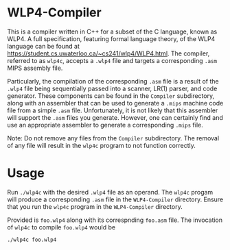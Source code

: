 # WLP4-Compiler

This is a compiler written in C++ for a subset of the C language, known as WLP4. A full specification, featuring formal language theory, of the WLP4 language can be found at https://student.cs.uwaterloo.ca/~cs241/wlp4/WLP4.html. The compiler, referred to as ``wlp4c``, accepts a ``.wlp4`` file and targets a corresponding ``.asm`` MIPS assembly file. 

Particularly, the compilation of the corresponding ``.asm`` file is a result of the ``.wlp4`` file being sequentially passed into a scanner, LR(1) parser, and code generator. These components can be found in the ``Compiler`` subdirectory, along with an assembler that can be used to generate a ``.mips`` machine code file from a simple ``.asm`` file. Unfortunately, it is not likely that this assembler will support the ``.asm`` files you generate. However, one can certainly find and use an appropriate assembler to generate a corresponding ``.mips`` file. 

Note: Do not remove any files from the ``Compiler`` subdirectory. The removal of any file will result in the ``wlp4c`` program to not function correctly. 

# Usage

Run ``./wlp4c`` with the desired ``.wlp4`` file as an operand. The ``wlp4c`` progam will produce a corresponding ``.asm`` file in the ``WLP4-Compiler`` directory. Ensure that you run the ``wlp4c`` program in the ``WLP4-Compiler`` directory. 

Provided is ``foo.wlp4`` along with its correspnding ``foo.asm`` file. The invocation of ``wlp4c`` to compile ``foo.wlp4`` would be 

```sh
./wlp4c foo.wlp4
```
